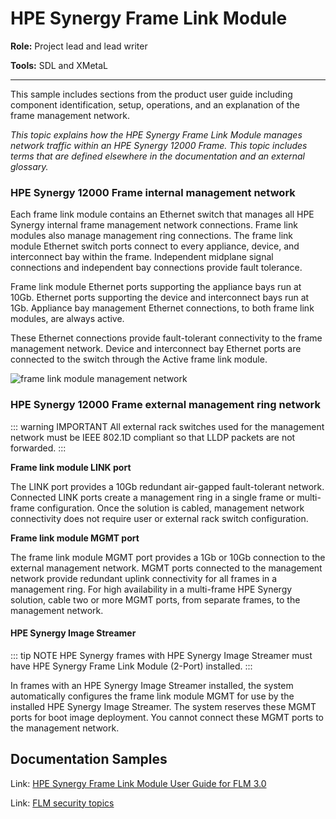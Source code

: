 # HPE Synergy Frame Link Module

**Role:** Project lead and lead writer

**Tools:** SDL and XMetaL

---

This sample includes sections from the product user guide including component identification, setup, operations, and an explanation of the frame management network.

_This topic explains how the HPE Synergy Frame Link Module manages network traffic within an HPE Synergy 12000 Frame._
_This topic includes terms that are defined elsewhere in the documentation and an external glossary._

### HPE Synergy 12000 Frame internal management network

Each frame link module contains an Ethernet switch that manages all HPE Synergy internal frame management network connections. Frame link modules also manage management ring connections. The frame link module Ethernet switch ports connect to every appliance, device, and interconnect bay within the frame. Independent midplane signal
connections and independent bay connections provide fault tolerance.

Frame link module Ethernet ports supporting the appliance bays run at 10Gb. Ethernet ports supporting the device and interconnect bays run at 1Gb. Appliance bay management Ethernet connections, to both frame link modules, are always active.

These Ethernet connections provide fault-tolerant connectivity to the frame management network. Device and interconnect bay Ethernet ports are connected to the switch through the Active frame link module.

![frame link module management network](https://chriskpeterson.github.io/vuepress2/public/flm_mgmt_network.PNG)

### HPE Synergy 12000 Frame external management ring network

::: warning IMPORTANT
All external rack switches used for the management network must be IEEE 802.1D compliant so that LLDP packets are not forwarded.
:::

**Frame link module LINK port**

The LINK port provides a 10Gb redundant air-gapped fault-tolerant network. Connected LINK ports create a management ring in a single frame or multi-frame configuration. Once the solution is cabled, management network connectivity does not require user or external rack switch configuration.

**Frame link module MGMT port**

The frame link module MGMT port provides a 1Gb or 10Gb connection to the external management network. MGMT ports connected to the management network provide redundant uplink connectivity for all frames in a management ring. For high availability in a multi-frame HPE Synergy solution, cable two or more MGMT ports, from separate frames, to the management network.

#### HPE Synergy Image Streamer

::: tip NOTE
HPE Synergy frames with HPE Synergy Image Streamer must have HPE Synergy Frame Link Module (2-Port) installed.
:::

In frames with an HPE Synergy Image Streamer installed, the system automatically configures the frame link module MGMT for use by the installed HPE Synergy Image Streamer. The system reserves these MGMT ports for boot image deployment. You cannot connect these MGMT ports to the management network.

## Documentation Samples

Link: [HPE Synergy Frame Link Module User Guide for FLM 3.0](https://chriskpeterson.github.io/vuepress2/public/FLMguide.pdf)

Link: [FLM security topics](https://chriskpeterson.github.io/vuepress2/public/FLMsecurity.pdf)
